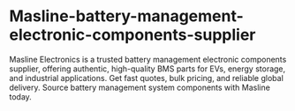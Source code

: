 # Masline-battery-management-electronic-components-supplier
Masline Electronics is a trusted battery management electronic components supplier, offering authentic, high-quality BMS parts for EVs, energy storage, and industrial applications. Get fast quotes, bulk pricing, and reliable global delivery. Source battery management system components with Masline today.
